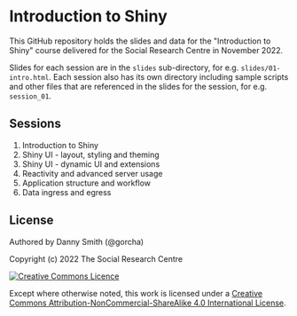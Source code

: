 
# Introduction to Shiny

This GitHub repository holds the slides and data for the "Introduction to Shiny" course delivered for the Social Research Centre in November 2022.

Slides for each session are in the `slides` sub-directory, for e.g. `slides/01-intro.html`. Each session also has its own directory including sample scripts and other files that are referenced in the slides for the session, for e.g. `session_01`.

## Sessions

1. Introduction to Shiny
2. Shiny UI - layout, styling and theming
3. Shiny UI - dynamic UI and extensions
4. Reactivity and advanced server usage
5. Application structure and workflow
6. Data ingress and egress

## License

Authored by Danny Smith (@gorcha)

Copyright (c) 2022 The Social Research Centre

<a rel="license" href="http://creativecommons.org/licenses/by-nc-sa/4.0/"><img alt="Creative Commons Licence" style="border-width:0" src="https://i.creativecommons.org/l/by-nc-sa/4.0/88x31.png" /></a>

Except where otherwise noted, this work is licensed under a <a rel="license" href="http://creativecommons.org/licenses/by-nc-sa/4.0/">Creative Commons Attribution-NonCommercial-ShareAlike 4.0 International License</a>.
